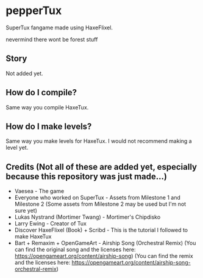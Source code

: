 # pepperTux
SuperTux fangame made using HaxeFlixel.

nevermind there wont be forest stuff

## Story
Not added yet.

## How do I compile?
Same way you compile HaxeTux.

## How do I make levels?
Same way you make levels for HaxeTux. I would not recommend making a level yet.

## Credits (Not all of these are added yet, especially because this repository was just made...)
* Vaesea - The game
* Everyone who worked on SuperTux - Assets from Milestone 1 and Milestone 2 (Some assets from Milestone 2 may be used but I'm not sure yet)
* Lukas Nystrand (Mortimer Twang) - Mortimer's Chipdisko
* Larry Ewing - Creator of Tux
* Discover HaxeFlixel (Book) + Scribd - This is the tutorial I followed to make HaxeTux
* Bart + Remaxim + OpenGameArt - Airship Song (Orchestral Remix) (You can find the original song and the licenses here: https://opengameart.org/content/airship-song) (You can find the remix and the licenses here: https://opengameart.org/content/airship-song-orchestral-remix)

